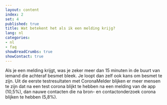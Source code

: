 ```yaml
---
layout: content
index: 2
set: 4
published: true
title: Wat betekent het als ik een melding krijg? 
lang: nl
categories:
- nl
- faq
showBreadCrumbs: true
showContact: true
---
```

Als je een melding krijgt, was je zeker meer dan 15 minuten in de buurt van iemand die achteraf besmet bleek. Je loopt dan zelf ook kans om besmet te zijn. Uit de eerste testresultaten met CoronaMelder blijken er meer mensen te zijn dat na een test corona blijkt te hebben na een melding van de app (10,5%), dan nauwe contacten die na bron- en contactonderzoek corona blijken te hebben (5,8%).
